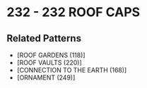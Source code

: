 # 232 - 232 ROOF CAPS

## Related Patterns

- [ROOF GARDENS (118)]
- [ROOF VAULTS (220)]
- [CONNECTION TO THE EARTH (168)]
- [ORNAMENT (249)]
